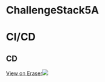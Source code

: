 # ChallengeStack5A



# CI/CD

## CD

[View on Eraser![](https://app.eraser.io/workspace/s2F9OoA105p6QmA3qgcN/preview?elements=lFZUCY4Gvq67kQEDRCpeEQ&type=embed)](https://app.eraser.io/workspace/s2F9OoA105p6QmA3qgcN?elements=lFZUCY4Gvq67kQEDRCpeEQ)
